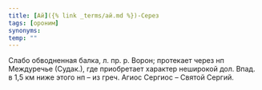 ```yaml
---
title: [Ай]({% link _terms/ай.md %})-Серез
tags: [ороним]
synonyms:
temp: ""
---
```


Слабо обводненная балка, л. пр. р. Ворон; протекает через нп Междуречье
(Судак.), где приобретает характер неширокой дол. Впад. в 1,5 км ниже этого нп –
из греч. Агиос Сергиос – Святой Сергий.
